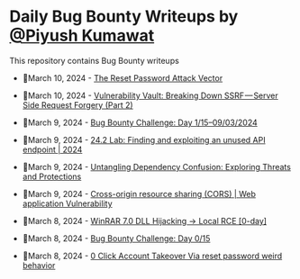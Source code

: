 # Daily Bug Bounty Writeups by [@Piyush Kumawat](https://twitter.com/piyush_supiy) 
This repository contains Bug Bounty writeups

<!-- BLOG-POST-LIST:START -->
 - 💯March 10, 2024 - [The Reset Password Attack Vector](https://balook.medium.com/the-reset-password-attack-vector-833e1291bb15?source=rss------bug_bounty-5) 

 - 💯March 10, 2024 - [Vulnerability Vault: Breaking Down SSRF — Server Side Request Forgery &lpar;Part 2&rpar;](https://psychovik.medium.com/vulnerability-vault-breaking-down-ssrf-server-side-request-forgery-part-2-a08d4a2b3d96?source=rss------bug_bounty-5) 

 - 💯March 9, 2024 - [Bug Bounty Challenge: Day 1/15–09/03/2024](https://wallotry.medium.com/bug-bounty-challenge-day-1-15-09-03-2024-f7b1824f2262?source=rss------bug_bounty-5) 

 - 💯March 9, 2024 - [24.2 Lab: Finding and exploiting an unused API endpoint | 2024](https://cyberw1ng.medium.com/24-2-lab-finding-and-exploiting-an-unused-api-endpoint-2024-81f3451df1a1?source=rss------bug_bounty-5) 

 - 💯March 9, 2024 - [Untangling Dependency Confusion: Exploring Threats and Protections](https://jareddouville.medium.com/untangling-dependency-confusion-exploring-threats-and-protections-7dd7f58de127?source=rss------bug_bounty-5) 

 - 💯March 9, 2024 - [Cross-origin resource sharing &lpar;CORS&rpar; | Web application Vulnerability](https://abineshm.medium.com/cross-origin-resource-sharing-cors-web-application-vulnerability-afc0d3d35063?source=rss------bug_bounty-5) 

 - 💯March 8, 2024 - [WinRAR 7.0 DLL Hijacking -&gt; Local RCE [0-day]](https://medium.com/@boogsta/winrar-7-0-dll-hijacking-local-rce-0-day-6d90765c6601?source=rss------bug_bounty-5) 

 - 💯March 8, 2024 - [Bug Bounty Challenge: Day 0/15](https://wallotry.medium.com/bug-bounty-challenge-day-0-15-8e88c5b4cc6b?source=rss------bug_bounty-5) 

 - 💯March 8, 2024 - [0 Click Account Takeover Via reset password weird behavior](https://medium.com/@0xSnowmn/0-click-account-takeover-via-reset-password-weird-behavior-026846e5f850?source=rss------bug_bounty-5) 
<!-- BLOG-POST-LIST:END -->
